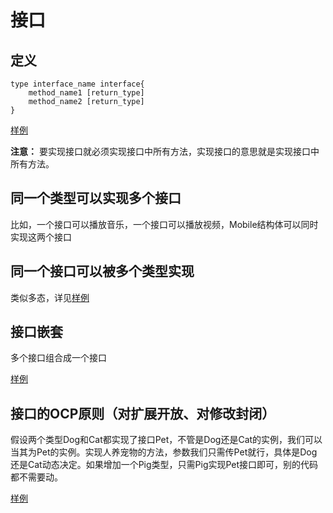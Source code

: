 # 接口

## 定义
```golang
type interface_name interface{
    method_name1 [return_type]
    method_name2 [return_type]
}
```
[样例](https://github.com/onlyone2019/golang_learn/blob/master/interface_definition.go)


**注意：**
要实现接口就必须实现接口中所有方法，实现接口的意思就是实现接口中所有方法。

## 同一个类型可以实现多个接口 
比如，一个接口可以播放音乐，一个接口可以播放视频，Mobile结构体可以同时实现这两个接口

## 同一个接口可以被多个类型实现
类似多态，详见[样例](https://github.com/onlyone2019/golang_learn/blob/master/one_interface_many_class.go)

## 接口嵌套
多个接口组合成一个接口

[样例](https://github.com/onlyone2019/golang_learn/blob/master/nested_interface.go)


## 接口的OCP原则（对扩展开放、对修改封闭）
假设两个类型Dog和Cat都实现了接口Pet，不管是Dog还是Cat的实例，我们可以当其为Pet的实例。实现人养宠物的方法，参数我们只需传Pet就行，具体是Dog还是Cat动态决定。如果增加一个Pig类型，只需Pig实现Pet接口即可，别的代码都不需要动。

[样例](https://github.com/onlyone2019/golang_learn/blob/master/interface_OCP.go)